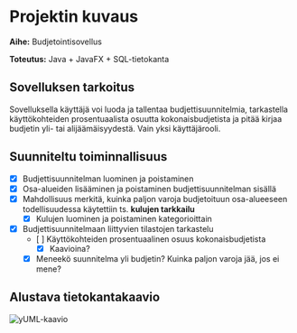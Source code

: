 # Projektin kuvaus

**Aihe:** Budjetointisovellus

**Toteutus:** Java + JavaFX + SQL-tietokanta

## Sovelluksen tarkoitus
Sovelluksella käyttäjä voi luoda ja tallentaa budjettisuunnitelmia, tarkastella käyttökohteiden prosentuaalista osuutta kokonaisbudjetista ja pitää kirjaa budjetin yli- tai alijäämäisyydestä. Vain yksi käyttäjärooli.

## Suunniteltu toiminnallisuus
- [x] Budjettisuunnitelman luominen ja poistaminen
- [x] Osa-alueiden lisääminen ja poistaminen budjettisuunnitelman sisällä
- [x] Mahdollisuus merkitä, kuinka paljon varoja budjetoituun osa-alueeseen todellisuudessa käytettiin ts. **kulujen tarkkailu**
  - [x] Kulujen luominen ja poistaminen kategorioittain
- [x] Budjettisuunnitelmaan liittyvien tilastojen tarkastelu
  - [ ] Käyttökohteiden prosentuaalinen osuus kokonaisbudjetista
    - [x] Kaavioina?
  - [x] Meneekö suunnitelma yli budjetin? Kuinka paljon varoja jää, jos ei mene?

## Alustava tietokantakaavio
![yUML-kaavio](https://yuml.me/d26ec6ce.png)
